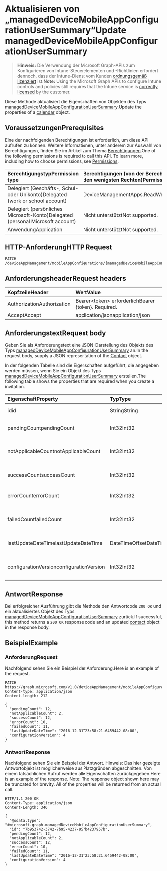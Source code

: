 # <a name="update-manageddevicemobileappconfigurationusersummary"></a><span data-ttu-id="a13a1-101">Aktualisieren von „managedDeviceMobileAppConfigurationUserSummary“</span><span class="sxs-lookup"><span data-stu-id="a13a1-101">Update managedDeviceMobileAppConfigurationUserSummary</span></span>

> <span data-ttu-id="a13a1-102">**Hinweis:** Die Verwendung der Microsoft Graph-APIs zum Konfigurieren von Intune-Steuerelementen und -Richtlinien erfordert dennoch, dass der Intune-Dienst vom Kunden [ordnungsgemäß lizenziert](https://go.microsoft.com/fwlink/?linkid=839381) ist.</span><span class="sxs-lookup"><span data-stu-id="a13a1-102">**Note:** Using the Microsoft Graph APIs to configure Intune controls and policies still requires that the Intune service is [correctly licensed](https://go.microsoft.com/fwlink/?linkid=839381) by the customer.</span></span>

<span data-ttu-id="a13a1-103">Diese Methode aktualisiert die Eigenschaften von Objekten des Typs [managedDeviceMobileAppConfigurationUserSummary](../resources/intune_apps_manageddevicemobileappconfigurationusersummary.md).</span><span class="sxs-lookup"><span data-stu-id="a13a1-103">Update the properties of a [calendar](../resources/intune_apps_manageddevicemobileappconfigurationusersummary.md) object.</span></span>
## <a name="prerequisites"></a><span data-ttu-id="a13a1-104">Voraussetzungen</span><span class="sxs-lookup"><span data-stu-id="a13a1-104">Prerequisites</span></span>
<span data-ttu-id="a13a1-p101">Eine der nachfolgenden Berechtigungen ist erforderlich, um diese API aufrufen zu können. Weitere Informationen, unter anderem zur Auswahl von Berechtigungen, finden Sie im Artikel zum Thema [Berechtigungen](../../../concepts/permissions_reference.md).</span><span class="sxs-lookup"><span data-stu-id="a13a1-p101">One of the following permissions is required to call this API. To learn more, including how to choose permissions, see [Permissions](../../../concepts/permissions_reference.md).</span></span>

|<span data-ttu-id="a13a1-107">Berechtigungstyp</span><span class="sxs-lookup"><span data-stu-id="a13a1-107">Permission type</span></span>|<span data-ttu-id="a13a1-108">Berechtigungen (von der Berechtigung mit den meisten Rechten zu der mit den wenigsten Rechten)</span><span class="sxs-lookup"><span data-stu-id="a13a1-108">Permissions (from least to most privileged)</span></span>|
|:---|:---|
|<span data-ttu-id="a13a1-109">Delegiert (Geschäfts-, Schul- oder Unikonto)</span><span class="sxs-lookup"><span data-stu-id="a13a1-109">Delegated (work or school account)</span></span>|<span data-ttu-id="a13a1-110">DeviceManagementApps.ReadWrite.All</span><span class="sxs-lookup"><span data-stu-id="a13a1-110">DeviceManagementApps.ReadWrite.All</span></span>|
|<span data-ttu-id="a13a1-111">Delegiert (persönliches Microsoft-Konto)</span><span class="sxs-lookup"><span data-stu-id="a13a1-111">Delegated (personal Microsoft account)</span></span>|<span data-ttu-id="a13a1-112">Nicht unterstützt</span><span class="sxs-lookup"><span data-stu-id="a13a1-112">Not supported.</span></span>|
|<span data-ttu-id="a13a1-113">Anwendung</span><span class="sxs-lookup"><span data-stu-id="a13a1-113">Application</span></span>|<span data-ttu-id="a13a1-114">Nicht unterstützt</span><span class="sxs-lookup"><span data-stu-id="a13a1-114">Not supported.</span></span>|

## <a name="http-request"></a><span data-ttu-id="a13a1-115">HTTP-Anforderung</span><span class="sxs-lookup"><span data-stu-id="a13a1-115">HTTP Request</span></span>
<!-- {
  "blockType": "ignored"
}
-->
``` http
PATCH /deviceAppManagement/mobileAppConfigurations/{managedDeviceMobileAppConfigurationId}/userStatusSummary
```

## <a name="request-headers"></a><span data-ttu-id="a13a1-116">Anforderungsheader</span><span class="sxs-lookup"><span data-stu-id="a13a1-116">Request headers</span></span>
|<span data-ttu-id="a13a1-117">Kopfzeile</span><span class="sxs-lookup"><span data-stu-id="a13a1-117">Header</span></span>|<span data-ttu-id="a13a1-118">Wert</span><span class="sxs-lookup"><span data-stu-id="a13a1-118">Value</span></span>|
|:---|:---|
|<span data-ttu-id="a13a1-119">Authorization</span><span class="sxs-lookup"><span data-stu-id="a13a1-119">Authorization</span></span>|<span data-ttu-id="a13a1-120">Bearer&lt;token&gt; erforderlich</span><span class="sxs-lookup"><span data-stu-id="a13a1-120">Bearer {token}. Required.</span></span>|
|<span data-ttu-id="a13a1-121">Accept</span><span class="sxs-lookup"><span data-stu-id="a13a1-121">Accept</span></span>|<span data-ttu-id="a13a1-122">application/json</span><span class="sxs-lookup"><span data-stu-id="a13a1-122">application/json</span></span>|

## <a name="request-body"></a><span data-ttu-id="a13a1-123">Anforderungstext</span><span class="sxs-lookup"><span data-stu-id="a13a1-123">Request body</span></span>
<span data-ttu-id="a13a1-124">Geben Sie als Anforderungstext eine JSON-Darstellung des Objekts des Typs [managedDeviceMobileAppConfigurationUserSummary](../resources/intune_apps_manageddevicemobileappconfigurationusersummary.md) an.</span><span class="sxs-lookup"><span data-stu-id="a13a1-124">In the request body, supply a JSON representation of the [Contact](../resources/intune_apps_manageddevicemobileappconfigurationusersummary.md) object.</span></span>

<span data-ttu-id="a13a1-125">In der folgenden Tabelle sind die Eigenschaften aufgeführt, die angegeben werden müssen, wenn Sie ein Objekt des Typs [managedDeviceMobileAppConfigurationUserSummary](../resources/intune_apps_manageddevicemobileappconfigurationusersummary.md) erstellen.</span><span class="sxs-lookup"><span data-stu-id="a13a1-125">The following table shows the properties that are required when you create a invitation.</span></span>

|<span data-ttu-id="a13a1-126">Eigenschaft</span><span class="sxs-lookup"><span data-stu-id="a13a1-126">Property</span></span>|<span data-ttu-id="a13a1-127">Typ</span><span class="sxs-lookup"><span data-stu-id="a13a1-127">Type</span></span>|<span data-ttu-id="a13a1-128">Beschreibung</span><span class="sxs-lookup"><span data-stu-id="a13a1-128">Description</span></span>|
|:---|:---|:---|
|<span data-ttu-id="a13a1-129">id</span><span class="sxs-lookup"><span data-stu-id="a13a1-129">id</span></span>|<span data-ttu-id="a13a1-130">String</span><span class="sxs-lookup"><span data-stu-id="a13a1-130">String</span></span>|<span data-ttu-id="a13a1-131">Schlüssel der Entität</span><span class="sxs-lookup"><span data-stu-id="a13a1-131">Key of the setting.</span></span>|
|<span data-ttu-id="a13a1-132">pendingCount</span><span class="sxs-lookup"><span data-stu-id="a13a1-132">pendingCount</span></span>|<span data-ttu-id="a13a1-133">Int32</span><span class="sxs-lookup"><span data-stu-id="a13a1-133">Int32</span></span>|<span data-ttu-id="a13a1-134">Anzahl der ausstehenden Benutzer</span><span class="sxs-lookup"><span data-stu-id="a13a1-134">Number of pending Users</span></span>|
|<span data-ttu-id="a13a1-135">notApplicableCount</span><span class="sxs-lookup"><span data-stu-id="a13a1-135">notApplicableCount</span></span>|<span data-ttu-id="a13a1-136">Int32</span><span class="sxs-lookup"><span data-stu-id="a13a1-136">Int32</span></span>|<span data-ttu-id="a13a1-137">Anzahl der ausgenommenen Geräte</span><span class="sxs-lookup"><span data-stu-id="a13a1-137">Number of not applicable devices</span></span>|
|<span data-ttu-id="a13a1-138">successCount</span><span class="sxs-lookup"><span data-stu-id="a13a1-138">successCount</span></span>|<span data-ttu-id="a13a1-139">Int32</span><span class="sxs-lookup"><span data-stu-id="a13a1-139">Int32</span></span>|<span data-ttu-id="a13a1-140">Anzahl der erfolgreichen Benutzer</span><span class="sxs-lookup"><span data-stu-id="a13a1-140">Number of succeeded Users</span></span>|
|<span data-ttu-id="a13a1-141">errorCount</span><span class="sxs-lookup"><span data-stu-id="a13a1-141">errorCount</span></span>|<span data-ttu-id="a13a1-142">Int32</span><span class="sxs-lookup"><span data-stu-id="a13a1-142">Int32</span></span>|<span data-ttu-id="a13a1-143">Anzahl der Benutzer mit Fehlern</span><span class="sxs-lookup"><span data-stu-id="a13a1-143">Number of error Users</span></span>|
|<span data-ttu-id="a13a1-144">failedCount</span><span class="sxs-lookup"><span data-stu-id="a13a1-144">failedCount</span></span>|<span data-ttu-id="a13a1-145">Int32</span><span class="sxs-lookup"><span data-stu-id="a13a1-145">Int32</span></span>|<span data-ttu-id="a13a1-146">Anzahl der fehlgeschlagenen Benutzer</span><span class="sxs-lookup"><span data-stu-id="a13a1-146">Number of failed Users</span></span>|
|<span data-ttu-id="a13a1-147">lastUpdateDateTime</span><span class="sxs-lookup"><span data-stu-id="a13a1-147">lastUpdateDateTime</span></span>|<span data-ttu-id="a13a1-148">DateTimeOffset</span><span class="sxs-lookup"><span data-stu-id="a13a1-148">DateTimeOffset</span></span>|<span data-ttu-id="a13a1-149">Datum und Uhrzeit der letzten Aktualisierung</span><span class="sxs-lookup"><span data-stu-id="a13a1-149">Last update time</span></span>|
|<span data-ttu-id="a13a1-150">configurationVersion</span><span class="sxs-lookup"><span data-stu-id="a13a1-150">configurationVersion</span></span>|<span data-ttu-id="a13a1-151">Int32</span><span class="sxs-lookup"><span data-stu-id="a13a1-151">Int32</span></span>|<span data-ttu-id="a13a1-152">Version der Richtlinie für diese Übersicht</span><span class="sxs-lookup"><span data-stu-id="a13a1-152">Version of the policy for that overview</span></span>|



## <a name="response"></a><span data-ttu-id="a13a1-153">Antwort</span><span class="sxs-lookup"><span data-stu-id="a13a1-153">Response</span></span>
<span data-ttu-id="a13a1-154">Bei erfolgreicher Ausführung gibt die Methode den Antwortcode `200 OK` und ein aktualisiertes Objekt des Typs [managedDeviceMobileAppConfigurationUserSummary](../resources/intune_apps_manageddevicemobileappconfigurationusersummary.md) zurück.</span><span class="sxs-lookup"><span data-stu-id="a13a1-154">If successful, this method returns a `200 OK` response code and an updated [contact](../resources/intune_apps_manageddevicemobileappconfigurationusersummary.md) object in the response body.</span></span>

## <a name="example"></a><span data-ttu-id="a13a1-155">Beispiel</span><span class="sxs-lookup"><span data-stu-id="a13a1-155">Example</span></span>
### <a name="request"></a><span data-ttu-id="a13a1-156">Anforderung</span><span class="sxs-lookup"><span data-stu-id="a13a1-156">Request</span></span>
<span data-ttu-id="a13a1-157">Nachfolgend sehen Sie ein Beispiel der Anforderung.</span><span class="sxs-lookup"><span data-stu-id="a13a1-157">Here is an example of the request.</span></span>
``` http
PATCH https://graph.microsoft.com/v1.0/deviceAppManagement/mobileAppConfigurations/{managedDeviceMobileAppConfigurationId}/userStatusSummary
Content-type: application/json
Content-length: 212

{
  "pendingCount": 12,
  "notApplicableCount": 2,
  "successCount": 12,
  "errorCount": 10,
  "failedCount": 11,
  "lastUpdateDateTime": "2016-12-31T23:58:21.6459442-08:00",
  "configurationVersion": 4
}
```

### <a name="response"></a><span data-ttu-id="a13a1-158">Antwort</span><span class="sxs-lookup"><span data-stu-id="a13a1-158">Response</span></span>
<span data-ttu-id="a13a1-p102">Nachfolgend sehen Sie ein Beispiel der Antwort. Hinweis: Das hier gezeigte Antwortobjekt ist möglicherweise aus Platzgründen abgeschnitten. Von einem tatsächlichen Aufruf werden alle Eigenschaften zurückgegeben.</span><span class="sxs-lookup"><span data-stu-id="a13a1-p102">Here is an example of the response. Note: The response object shown here may be truncated for brevity. All of the properties will be returned from an actual call.</span></span>
``` http
HTTP/1.1 200 OK
Content-Type: application/json
Content-Length: 346

{
  "@odata.type": "#microsoft.graph.managedDeviceMobileAppConfigurationUserSummary",
  "id": "7b953742-3742-7b95-4237-957b4237957b",
  "pendingCount": 12,
  "notApplicableCount": 2,
  "successCount": 12,
  "errorCount": 10,
  "failedCount": 11,
  "lastUpdateDateTime": "2016-12-31T23:58:21.6459442-08:00",
  "configurationVersion": 4
}
```



